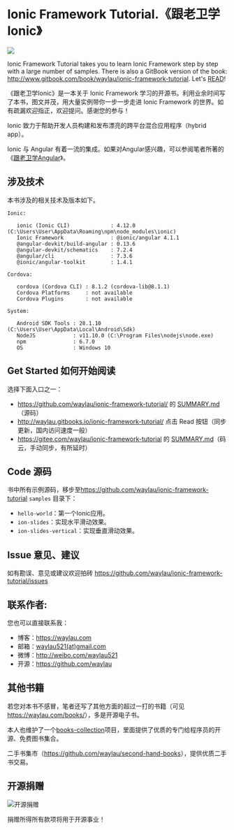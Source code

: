 # Ionic Framework Tutorial.《跟老卫学Ionic》 


		
![](images/ionic-framework-logo.jpg)

Ionic Framework Tutorial takes you to learn Ionic Framework step by step with a large number of samples. There is also a GitBook version of the book: <http://www.gitbook.com/book/waylau/ionic-framework-tutorial>.
Let's [READ](SUMMARY.md)!

《跟老卫学Ionic》是一本关于 Ionic Framework 学习的开源书。利用业余时间写了本书，图文并茂，用大量实例带你一步一步走进 Ionic Framework 的世界。如有疏漏欢迎指正，欢迎提问。感谢您的参与！

Ionic 致力于帮助开发人员构建和发布漂亮的跨平台混合应用程序（hybrid app）。

Ionic 与 Angular 有着一流的集成。如果对Angular感兴趣，可以参阅笔者所著的《[跟老卫学Angular](https://github.com/waylau/angular-tutorial)》。

## 涉及技术

本书涉及的相关技术及版本如下。

```
Ionic:

   ionic (Ionic CLI)             : 4.12.0 (C:\Users\User\AppData\Roaming\npm\node_modules\ionic)
   Ionic Framework               : @ionic/angular 4.1.1
   @angular-devkit/build-angular : 0.13.6
   @angular-devkit/schematics    : 7.2.4
   @angular/cli                  : 7.3.6
   @ionic/angular-toolkit        : 1.4.1

Cordova:

   cordova (Cordova CLI) : 8.1.2 (cordova-lib@8.1.1)
   Cordova Platforms     : not available
   Cordova Plugins       : not available

System:

   Android SDK Tools : 28.1.10 (C:\Users\User\AppData\Local\Android\Sdk)
   NodeJS            : v11.10.0 (C:\Program Files\nodejs\node.exe)
   npm               : 6.7.0
   OS                : Windows 10
```

 
## Get Started 如何开始阅读

选择下面入口之一：

* <https://github.com/waylau/ionic-framework-tutorial/> 的 [SUMMARY.md](SUMMARY.md)（源码）
* <http://waylau.gitbooks.io/ionic-framework-tutorial/> 点击 Read 按钮（同步更新，国内访问速度一般）
* <https://gitee.com/waylau/ionic-framework-tutorial> 的 [SUMMARY.md](SUMMARY.md)（码云，手动同步，有所延时）

## Code 源码

书中所有示例源码，移步至<https://github.com/waylau/ionic-framework-tutorial>  `samples` 目录下：

* `hello-world`：第一个Ionic应用。
* `ion-slides`：实现水平滑动效果。
* `ion-slides-vertical`：实现垂直滑动效果。

## Issue 意见、建议

如有勘误、意见或建议欢迎拍砖 <https://github.com/waylau/ionic-framework-tutorial/issues>

## 联系作者:

您也可以直接联系我：

* 博客：https://waylau.com
* 邮箱：[waylau521(at)gmail.com](mailto:waylau521@gmail.com)
* 微博：http://weibo.com/waylau521
* 开源：https://github.com/waylau


## 其他书籍

若您对本书不感冒，笔者还写了其他方面的超过一打的书籍（可见<https://waylau.com/books/>），多是开源电子书。

本人也维护了一个[books-collection](https://github.com/waylau/books-collection)项目，里面提供了优质的专门给程序员的开源、免费图书集合。

二手书集市（<https://github.com/waylau/second-hand-books>），提供优质二手书交易。

## 开源捐赠


![开源捐赠](https://waylau.com/images/showmethemoney-sm.jpg)

捐赠所得所有款项将用于开源事业！
